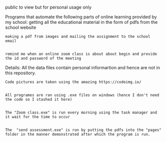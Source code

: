 public to view but for personal usage only

Programs that automate the following parts of online learning provided by my school:
	getting all the educational material in the form of pdfs from the school website
	
	
	making a pdf from images and mailing the assignment to the school email
	
	
	remind me when an online zoom class is about about begin and provide the id and password of the meeting
	
	

Details:
	All the data files contain personal informartion and hence are not in this repository.
	
	
	Code pictures are taken using the amazing https://codeimg.io/
	
	
	All programes are ran using .exe files on windows (hence I don't need the code so I stashed it here)
	
	
	The "Zoom class.exe" is run every morning using the task manager and it wait for the time to occur
	
	
	The  "send assessment.exe" is run by putting the pdfs into the "pages" folder in the manner demonstrated after which the program is run.
	
	

